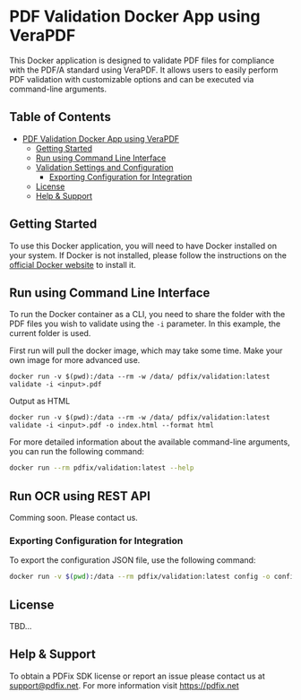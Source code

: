 # PDF Validation Docker App using VeraPDF

This Docker application is designed to validate PDF files for compliance with the PDF/A standard using VeraPDF. It allows users to easily perform PDF validation with customizable options and can be executed via command-line arguments.

## Table of Contents

- [PDF Validation Docker App using VeraPDF](#pdf-validation-docker-app-using-verapdf)
  - [Getting Started](#getting-started)
  - [Run using Command Line Interface](#run-using-command-line-interface)
  - [Validation Settings and Configuration](#validation-settings-and-configuration)
    - [Exporting Configuration for Integration](#exporting-configuration-for-integration)
  - [License](#license)
  - [Help & Support](#help--support)

## Getting Started

To use this Docker application, you will need to have Docker installed on your system. If Docker is not installed, please follow the instructions on the [official Docker website](https://docs.docker.com/get-docker/) to install it.

## Run using Command Line Interface

To run the Docker container as a CLI, you need to share the folder with the PDF files you wish to validate using the `-i` parameter. In this example, the current folder is used.

First run will pull the docker image, which may take some time. Make your own image for more advanced use.

```
docker run -v $(pwd):/data --rm -w /data/ pdfix/validation:latest validate -i <input>.pdf
```

Output as HTML
```
docker run -v $(pwd):/data --rm -w /data/ pdfix/validation:latest validate -i <input>.pdf -o index.html --format html
```

For more detailed information about the available command-line arguments, you can run the following command:

```bash
docker run --rm pdfix/validation:latest --help
```

## Run OCR using REST API
Comming soon. Please contact us.

### Exporting Configuration for Integration
To export the configuration JSON file, use the following command:
```bash
docker run -v $(pwd):/data --rm pdfix/validation:latest config -o config.json
```

## License
TBD...

## Help & Support
To obtain a PDFix SDK license or report an issue please contact us at support@pdfix.net.
For more information visit https://pdfix.net

